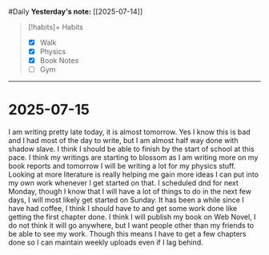 #Daily
**Yesterday's note:** [[2025-07-14]]

> [!habits]+ Habits 
>- [x] Walk
>- [x] Physics 
> - [x] Book Notes
> - [ ] Gym

<hr>

# 2025-07-15

I am writing pretty late today, it is almost tomorrow. Yes I know this is bad and I had most of the day to write, but I am almost half way done with shadow slave. I think I should be able to finish by the start of school at this pace. I think my writings are starting to blossom as I am writing more on my book reports and tomorrow I will be writing a lot for my physics stuff. Looking at more literature is really helping me gain more ideas I can put into my own work whenever I get started on that. I scheduled dnd for next Monday, though I know that I will have a lot of things to do in the next few days, I will most likely get started on Sunday. It has been a while since I have had coffee, I think I should have to and get some work done like getting the first chapter done. I think I will publish my book on Web Novel, I do not think it will go anywhere, but I want people other than my friends to be able to see my work. Though this means I have to get a few chapters done so I can maintain weekly uploads even if I lag behind. 